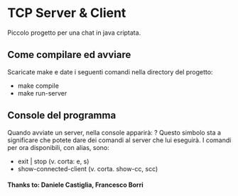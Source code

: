 # TCP Server & Client
Piccolo progetto per una chat in java criptata.

## Come compilare ed avviare
Scaricate make e date i seguenti comandi nella directory del progetto:
- make compile
- make run-server

## Console del programma
Quando avviate un server, nella console apparirà:
?
Questo simbolo sta a significare che potete dare dei comandi al server che lui eseguirà.
I comandi per ora disponibili, con alias, sono:
- exit | stop (v. corta: e, s)
- show-connected-client (v. corta. show-cc, scc)

#### Thanks to: Daniele Castiglia, Francesco Borri